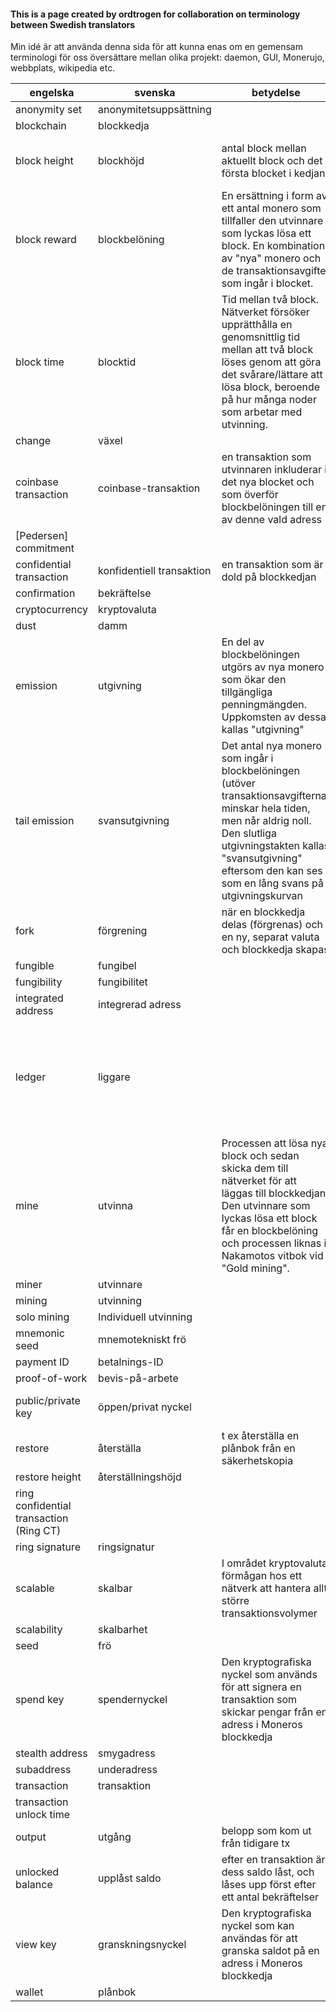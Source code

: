 #### This is a page created by ordtrogen for collaboration on terminology between Swedish translators

Min idé är att använda denna sida för att kunna enas om en gemensam terminologi för oss översättare mellan olika projekt: daemon, GUI, Monerujo, webbplats, wikipedia etc. 

| **engelska** | **svenska** | **betydelse** | **kommentar** | **referens** |
| --- | --- | --- | --- | --- |
| anonymity set | anonymitetsuppsättning | | | |
| blockchain | blockkedja | | | https://it-ord.idg.se/ord/blockkedja/|
| block height | blockhöjd | antal block mellan aktuellt block och det första blocket i kedjan | Hade kunna heta "längd" men nu heter det höjd | |
| block reward | blockbelöning | En ersättning i form av ett antal monero som tillfaller den utvinnare som lyckas lösa ett block. En kombination av "nya" monero och de transaktionsavgifter som ingår i blocket. | | https://it-ord.idg.se/ord/blockbeloning/|
| block time | blocktid | Tid mellan två block. Nätverket försöker upprätthålla en genomsnittlig tid mellan att två block löses genom att göra det svårare/lättare att lösa block, beroende på hur många noder som arbetar med utvinning. | | https://it-ord.idg.se/ord/blocktid/|
| change | växel | | | |
| coinbase transaction | coinbase-transaktion | en transaktion som utvinnaren inkluderar i det nya blocket och som överför blockbelöningen till en av denne vald adress| | |
| [Pedersen] commitment | | | | |
| confidential transaction | konfidentiell transaktion | en transaktion som är dold på blockkedjan | | |
| confirmation | bekräftelse | | | |
| cryptocurrency | kryptovaluta | | | |
| dust | damm | | | |
| emission | utgivning | En del av blockbelöningen utgörs av nya monero som ökar den tillgängliga penningmängden. Uppkomsten av dessa kallas "utgivning"| | |
| tail emission | svansutgivning | Det antal nya monero som ingår i blockbelöningen (utöver transaktionsavgifterna) minskar hela tiden, men når aldrig noll. Den slutliga utgivningstakten kallas "svansutgivning" eftersom den kan ses som en lång svans på utgivningskurvan | | |
| fork | förgrening | när en blockkedja delas (förgrenas) och en ny, separat valuta och blockkedja skapas | |https://it-ord.idg.se/ord/forgrening/|
| fungible | fungibel | | | https://it-ord.idg.se/?s=fungibel |
| fungibility | fungibilitet | | | https://it-ord.idg.se/?s=fungibel|
| integrated address | integrerad adress | | | |
| ledger | liggare | | Blockkedjan utgör ett register, en "liggare", över alla transaktioner som ägt rum. Jfr "hotelliggare"| https://it-ord.idg.se/ord/liggare/ |
| mine | utvinna | Processen att lösa nya block och sedan skicka dem till nätverket för att läggas till blockkedjan. Den utvinnare som lyckas lösa ett block får en blockbelöning och processen liknas i Nakamotos vitbok vid "Gold mining".|Bitcoins officiella sidor har länge använt termen Utvinning för mining, varför den är att anses etablerad. ||
| miner | utvinnare | | | |
| mining | utvinning | | | |
| solo mining | Individuell utvinning | | | |
| mnemonic seed | mnemotekniskt frö | | | http://iate.europa.eu/ |
| payment ID | betalnings-ID | | | |
| proof-of-work | bevis-på-arbete | | | https://it-ord.idg.se/ord/bevis-pa-arbete/|
| public/private key | öppen/privat nyckel | | |http://www.termado.com/DatatermSearch/?ss=public https://it-ord.idg.se/ord/oppen-nyckel/|
| restore | återställa | t ex återställa en plånbok från en säkerhetskopia| | Microsoft Language Portal |
| restore height | återställningshöjd | | | | 
| ring confidential transaction (Ring CT) | | | | |
| ring signature | ringsignatur | | | |
| scalable | skalbar | I området kryptovaluta, förmågan hos ett nätverk att hantera allt större transaktionsvolymer| |https://it-ord.idg.se/ord/skalbarhet/ |
| scalability | skalbarhet | | | https://it-ord.idg.se/ord/skalbarhet/|
| seed | frö | | | |
| spend key | spendernyckel | Den kryptografiska nyckel som används för att signera en transaktion som skickar pengar från en adress i Moneros blockkedja | |Varför "spendera" för "spend":  https://it-ord.idg.se/ord/dubbelspendering/ |
| stealth address | smygadress | | | https://sv.wikipedia.org/wiki/Smygteknik |
| subaddress | underadress | | | |
| transaction | transaktion | | ||
| transaction unlock time | | | ||
| output | utgång | belopp som kom ut från tidigare tx | | |
| unlocked balance | upplåst saldo | efter en transaktion är dess saldo låst, och låses upp först efter ett antal bekräftelser | | |
| view key | granskningsnyckel | Den kryptografiska nyckel som kan användas för att granska saldot på en adress i Moneros blockkedja | | |
| wallet | plånbok | | | |
